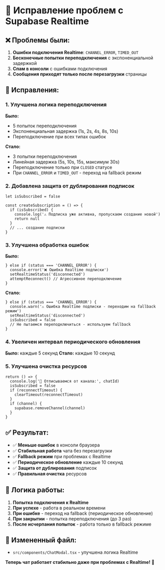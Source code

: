 # 🔧 Исправление проблем с Supabase Realtime

## ❌ Проблемы были:

1. **Ошибки подключения Realtime**: `CHANNEL_ERROR`, `TIMED_OUT`
2. **Бесконечные попытки переподключения** с экспоненциальной задержкой
3. **Спам в консоли** с ошибками подключения
4. **Сообщения приходят только после перезагрузки** страницы

## 🔧 Исправления:

### 1. **Улучшена логика переподключения**

**Было:**
- 5 попыток переподключения
- Экспоненциальная задержка (1s, 2s, 4s, 8s, 10s)
- Переподключение при всех типах ошибок

**Стало:**
- 3 попытки переподключения
- Линейная задержка (5s, 10s, 15s, максимум 30s)
- Переподключение только при `CLOSED` статусе
- При `CHANNEL_ERROR` и `TIMED_OUT` - переход на fallback режим

### 2. **Добавлена защита от дублирования подписок**

```tsx
let isSubscribed = false

const createSubscription = () => {
  if (isSubscribed) {
    console.log('⚠️ Подписка уже активна, пропускаем создание новой')
    return null
  }
  // ... создание подписки
}
```

### 3. **Улучшена обработка ошибок**

**Было:**
```tsx
} else if (status === 'CHANNEL_ERROR') {
  console.error('❌ Ошибка Realtime подписки')
  setRealtimeStatus('disconnected')
  attemptReconnect() // Агрессивное переподключение
}
```

**Стало:**
```tsx
} else if (status === 'CHANNEL_ERROR') {
  console.warn('⚠️ Ошибка Realtime подписки - переходим на fallback режим')
  setRealtimeStatus('disconnected')
  isSubscribed = false
  // Не пытаемся переподключиться - используем fallback
}
```

### 4. **Увеличен интервал периодического обновления**

**Было:** каждые 5 секунд
**Стало:** каждые 10 секунд

### 5. **Улучшена очистка ресурсов**

```tsx
return () => {
  console.log('🔌 Отписываемся от канала:', chatId)
  isSubscribed = false
  if (reconnectTimeout) {
    clearTimeout(reconnectTimeout)
  }
  if (channel) {
    supabase.removeChannel(channel)
  }
}
```

## ✅ Результат:

- ✅ **Меньше ошибок** в консоли браузера
- ✅ **Стабильная работа** чата без перезагрузки
- ✅ **Fallback режим** при проблемах с Realtime
- ✅ **Периодическое обновление** каждые 10 секунд
- ✅ **Защита от дублирования** подписок
- ✅ **Правильная очистка** ресурсов

## 🎯 Логика работы:

1. **Попытка подключения к Realtime**
2. **При успехе** - работа в реальном времени
3. **При ошибке** - переход на fallback (периодическое обновление)
4. **При закрытии** - попытка переподключения (до 3 раз)
5. **После исчерпания попыток** - работа только в fallback режиме

## 📁 Измененный файл:
- `src/components/ChatModal.tsx` - улучшена логика Realtime

**Теперь чат работает стабильно даже при проблемах с Realtime!** 🚀
